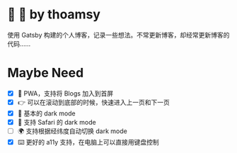 # 👤 📜 by thoamsy

使用 Gatsby 构建的个人博客，记录一些想法。不常更新博客，却经常更新博客的代码……

# Maybe Need

- [x] 📱 PWA，支持将 Blogs 加入到首屏
- [x] 👉 可以在滚动到底部的时候，快速进入上一页和下一页
- [x] 🌚 基本的 dark mode
- [x] 🧭 支持 Safari 的 dark mode
- [ ] 🌍 支持根据经纬度自动切换 dark mode
- [x] ⌨️ 更好的 a11y 支持，在电脑上可以直接用键盘控制
